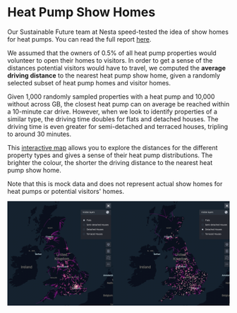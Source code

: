 # Heat Pump Show Homes

Our Sustainable Future team at Nesta speed-tested the idea of show homes for heat pumps. You can read the full report <a href="https://www.nesta.org.uk/a-network-of-show-homes-for-heat-pumps/" title="Wales EPC IMD">here</a>.

We assumed that the owners of 0.5% of all heat pump properties would volunteer to open their homes to visitors. In order to get a sense of the distances potential visitors would have to travel, we computed the **average driving distance** to the nearest heat pump show home, given a randomly selected subset of heat pump homes and visitor homes.

Given 1,000 randomly sampled properties with a heat pump and 10,000 without across GB, the closest heat pump can on average be reached within a 10-minute car drive. However, when we look to identify properties of a similar type, the driving time doubles for flats and detached houses. The driving time is even greater for semi-detached and terraced houses, tripling to around 30 minutes.

This <a href="Distances_similar" title="Distance to nearest show home">interactive map</a> allows you to explore the distances for the different property types and gives a sense of their heat pump distributions. The brighter the colour, the shorter the driving distance to the nearest heat pump show home.

Note that this is mock data and does not represent actual show homes for heat pumps or potential visitors' homes.

<a href="Distances_similar" rel="">![Foo](screenshot_distance_map.png)</a>
